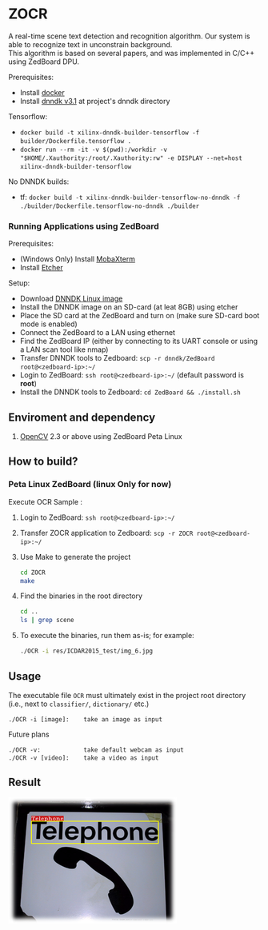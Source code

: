 # ZOCR

A real-time scene text detection and recognition algorithm. Our system is able to recognize text in unconstrain background.  
This algorithm is based on several papers, and was implemented in C/C++ using ZedBoard DPU.

Prerequisites:
- Install [docker](https://docs.docker.com/install/)
- Install [dnndk v3.1](https://www.xilinx.com/products/design-tools/ai-inference/ai-developer-hub.html#edge) at project's dnndk directory

Tensorflow:
- `docker build -t xilinx-dnndk-builder-tensorflow -f builder/Dockerfile.tensorflow .`
- `docker run --rm -it -v $(pwd):/workdir -v "$HOME/.Xauthority:/root/.Xauthority:rw" -e DISPLAY --net=host xilinx-dnndk-builder-tensorflow`

No DNNDK builds:
- tf: `docker build -t xilinx-dnndk-builder-tensorflow-no-dnndk -f ./builder/Dockerfile.tensorflow-no-dnndk ./builder`

### Running Applications using ZedBoard
Prerequisites:
- (Windows Only) Install [MobaXterm](https://mobaxterm.mobatek.net/)
- Install [Etcher](https://www.balena.io/etcher/)

Setup:
- Download [DNNDK Linux image](https://www.xilinx.com/member/forms/download/design-license-xef.html?filename=xilinx-zedboard-dnndk3.1-image-20190812.zip)
- Install the DNNDK image on an SD-card (at leat 8GB) using etcher
- Place the SD card at the ZedBoard and turn on (make sure SD-card boot mode is enabled)
- Connect the ZedBoard to a LAN using ethernet
- Find the ZedBoard IP (either by connecting to its UART console or using a LAN scan tool like nmap)
- Transfer DNNDK tools to Zedboard: `scp -r dnndk/ZedBoard root@<zedboard-ip>:~/`
- Login to ZedBoard: `ssh root@<zedboard-ip>:~/` (default password is **root**)
- Install the DNNDK tools to Zedboard: `cd ZedBoard && ./install.sh`


Enviroment and dependency
-------- 
1. [OpenCV](http://opencv.org/) 2.3 or above using ZedBoard Peta Linux


How to build?
--------

### Peta Linux ZedBoard (linux Only for now)
Execute OCR Sample :

1. Login to ZedBoard: `ssh root@<zedboard-ip>:~/`

2. Transfer ZOCR application to Zedboard: `scp -r ZOCR root@<zedboard-ip>:~/`

3. Use Make to generate the project 
    ```sh
    cd ZOCR
    make
    ```
4.  Find the binaries in the root directory
    ```sh
    cd ..
    ls | grep scene
    ```
5.  To execute the binaries, run them as-is; for example:
    ```sh
    ./OCR -i res/ICDAR2015_test/img_6.jpg
    ```

Usage
---------
The executable file `OCR` must ultimately exist in the project root directory (i.e., next to `classifier/`, `dictionary/` etc.)
```
./OCR -i [image]:    take an image as input 
```
Future plans
```
./OCR -v:            take default webcam as input  
./OCR -v [video]:    take a video as input    
```
Result
----------
<img src="./res/result1.png">
